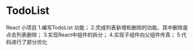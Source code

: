 # TodoList
React 小项目
1.编写TodoList 功能；
2.完成列表新增和删除的功能，其中删除是点击列表删除；
3.实现React中组件的拆分；
4.实现子组件向父组件传真；
5.代码进行了部分优化
